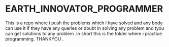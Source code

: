 # EARTH_INNOVATOR_PROGRAMMER
This is a repo where i push the problems which i have solved and any body can use it if they have any queries or doubt in solving any problem and tyou can get solutions to any problem .In short this is the folder where i practice programming. THANKYOU .
